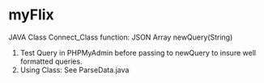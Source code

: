 myFlix
======
JAVA Class Connect_Class
function: JSON Array newQuery(String)

1. Test Query in PHPMyAdmin before passing to newQuery to insure well formatted queries.
2. Using Class: See ParseData.java
